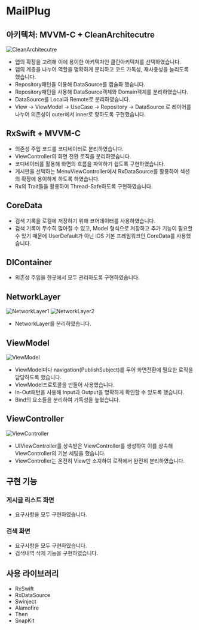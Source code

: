 # MailPlug

##  **아키텍처: MVVM-C + CleanArchitecutre**

<img alt="CleanArchitecutre" src="https://github.com/HyeonjunKKang/MailPlug/assets/121999075/cf97f4da-3548-48c7-8b50-3d5b7e2f2c10">

- 앱의 확장을 고려해 이에 용이한 아키텍처인 클린아키텍처를 선택하였습니다.
- 앱의 계층을 나누어 역할을 명확하게 분리하고 코드 가독성, 재사용성을 늘리도록 했습니다.
- Repository패턴을 이용해 DataSource를 캡슐화 했습니다.
- Repository패턴을 사용해 DataSource객체와 Domain객체를 분리하였습니다.
- DataSource를 Local과 Remote로 분리하였습니다.
- View -> ViewModel -> UseCase -> Repository -> DataSource 로 레이어를 나누어 의존성이 outer에서 inner로 향하도록 구현했습니다.

## RxSwift + MVVM-C

- 의존성 주입 코드를 코디네이터로 분리하였습니다.
- ViewController의 화면 전환 로직을 분리하였습니다.
- 코디네이터를 활용해 화면의 흐름을 파악하기 쉽도록 구현하였습니다.
- 게시판을 선택하는 MenuViewController에서 RxDataSource를 활용하여 섹션의 확장에 용이하게 하도록 하였습니다.
- Rx의 Trait들을 활용하여 Thread-Safe하도록 구현하였습니다.

## CoreData

- 검색 기록을 로컬에 저장하기 위해 코어데이터를 사용하였습니다.
- 검색 기록이 무수히 많아질 수 있고, Model 형식으로 저장하고 추가 기능이 필요할 수 있기 때문에 UserDefault가 아닌 iOS 기본 프레임워크인 CoreData를 사용했습니다.

## DIContainer

- 의존성 주입을 한곳에서 모두 관리하도록 구현하였습니다.

## NetworkLayer

<img alt="NetworkLayer1" src="https://github.com/HyeonjunKKang/MailPlug/assets/121999075/643c5140-07e5-4ef5-90ad-ed4d9a79df3a">
<img alt="NetworkLayer2" src="https://github.com/HyeonjunKKang/MailPlug/assets/121999075/415e066e-314b-4922-af4c-32539b152462">

- NetworkLayer를 분리하였습니다.

## ViewModel

<img alt="ViewModel" src="https://github.com/HyeonjunKKang/MailPlug/assets/121999075/587ac740-7f1e-4245-af6b-9d6556f19a45">

- ViewModel마다 navigation(PublishSubject)를 두어 화면전환에 필요한 로직을 담당하도록 했습니다.
- ViewModel프로토콜을 만들어 사용헀습니다.
- In-Out패턴을 사용해 Input과 Output을 명확하게 확인할 수 있도록 했습니다.
- Bind의 요소들을 분리하여 가독성을 높혔습니다.

## ViewController

<img alt="ViewController" src="https://github.com/HyeonjunKKang/MailPlug/assets/121999075/358e90fe-d9b7-4bf4-abe7-4729e2ee09fb">

- UIViewController를 상속받은 ViewController를 생성하여 이를 상속해 ViewController의 기본 세팅을 했습니다.
- ViewController는 온전히 View만 소지하여 로직에서 완전히 분리하였습니다.

## 구현 기능

### 게시글 리스트 화면
- 요구사항을 모두 구현하였습니다.

### 검색 화면
- 요구사항을 모두 구현하였습니다.
- 검색내역 삭제 기능을 구현하였습니다.

## 사용 라이브러리
- RxSwift
- RxDataSource
- Swinject
- Alamofire
- Then
- SnapKit
